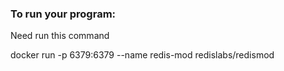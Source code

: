 
### To run your program:

Need run this command 

docker run -p 6379:6379 --name redis-mod redislabs/redismod



